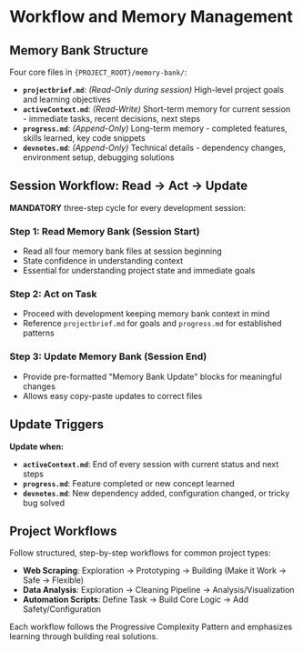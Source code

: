 # Workflow and Memory Management

## Memory Bank Structure

Four core files in `{PROJECT_ROOT}/memory-bank/`:

- **`projectbrief.md`**: *(Read-Only during session)* High-level project goals and learning objectives
- **`activeContext.md`**: *(Read-Write)* Short-term memory for current session - immediate tasks, recent decisions, next steps
- **`progress.md`**: *(Append-Only)* Long-term memory - completed features, skills learned, key code snippets
- **`devnotes.md`**: *(Append-Only)* Technical details - dependency changes, environment setup, debugging solutions

## Session Workflow: Read → Act → Update

**MANDATORY** three-step cycle for every development session:

### Step 1: Read Memory Bank (Session Start)
- Read all four memory bank files at session beginning
- State confidence in understanding context
- Essential for understanding project state and immediate goals

### Step 2: Act on Task
- Proceed with development keeping memory bank context in mind
- Reference `projectbrief.md` for goals and `progress.md` for established patterns

### Step 3: Update Memory Bank (Session End)
- Provide pre-formatted "Memory Bank Update" blocks for meaningful changes
- Allows easy copy-paste updates to correct files

## Update Triggers

**Update when:**
- **`activeContext.md`**: End of every session with current status and next steps
- **`progress.md`**: Feature completed or new concept learned
- **`devnotes.md`**: New dependency added, configuration changed, or tricky bug solved

## Project Workflows

Follow structured, step-by-step workflows for common project types:

- **Web Scraping**: Exploration → Prototyping → Building (Make it Work → Safe → Flexible)
- **Data Analysis**: Exploration → Cleaning Pipeline → Analysis/Visualization
- **Automation Scripts**: Define Task → Build Core Logic → Add Safety/Configuration

Each workflow follows the Progressive Complexity Pattern and emphasizes learning through building real solutions.

